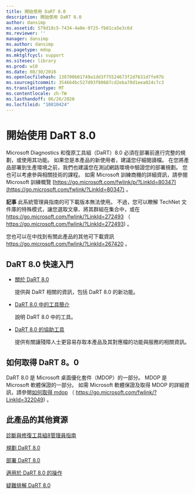 ```yaml
---
title: 開始使用 DaRT 8.0
description: 開始使用 DaRT 8.0
author: dansimp
ms.assetid: 579d18c5-7434-4a0e-9725-fb81ca5e3c6d
ms.reviewer: ''
manager: dansimp
ms.author: dansimp
ms.pagetype: mdop
ms.mktglfcycl: support
ms.sitesec: library
ms.prod: w10
ms.date: 08/30/2016
ms.openlocfilehash: 138700b01749a1dd3f75524673f2d7631d7fe97b
ms.sourcegitcommit: 354664bc527d93f80687cd2eba70d1eea024c7c3
ms.translationtype: MT
ms.contentlocale: zh-TW
ms.lasthandoff: 06/26/2020
ms.locfileid: "10810424"
---
```

# 開始使用 DaRT 8.0


Microsoft Diagnostics 和復原工具組（DaRT）8.0 必須在部署前進行完整的規劃，或使用其功能。 如果您是本產品的新使用者，建議您仔細閱讀檔。 在您將產品部署到生產環境之前，我們也建議您在測試網路環境中驗證您的部署規劃。 您也可以考慮參與相關技術的課程。 如需 Microsoft 訓練商機的詳細資訊，請參閱 Microsoft 訓練概覽 [https://go.microsoft.com/fwlink/p/?LinkId=80347](https://go.microsoft.com/fwlink/?LinkId=80347) 。

**記事** 此系統管理員指南的可下載版本無法使用。 不過，您可以瞭解 TechNet 文件庫的特殊模式，讓您選取文章、將其群組在集合中，或在 <https://go.microsoft.com/fwlink/?LinkId=272493> （ https://go.microsoft.com/fwlink/?LinkId=272493) 。

您也可以在中找到有關此產品的其他可下載資訊 <https://go.microsoft.com/fwlink/?LinkId=267420> 。

 

## DaRT 8.0 快速入門


-   [關於 DaRT 8.0](about-dart-80-dart-8.md)

    提供與 DaRT 相關的資訊，包括 DaRT 8.0 的新功能。

-   [DaRT 8.0 中的工具簡介](overview-of-the-tools-in-dart-80-dart-8.md)

    說明 DaRT 8.0 中的工具。

-   [DaRT 8.0 的協助工具](accessibility-for-dart-80-dart-8.md)

    提供有關讓殘障人士更容易存取本產品及其對應檔的功能與服務的相關資訊。

## 如何取得 DaRT 8。0


DaRT 8.0 是 Microsoft 桌面優化套件（MDOP）的一部分。 MDOP 是 Microsoft 軟體保證的一部分。 如需 Microsoft 軟體保證及取得 MDOP 的詳細資訊，請參閱[如何取得 mdop](https://go.microsoft.com/fwlink/?LinkId=322049) （ https://go.microsoft.com/fwlink/?LinkId=322049) 。

## <a href="" id="other-resources-for-this-product-"></a>此產品的其他資源


[診斷與修復工具組8管理員指南](index.md)

[規劃 DaRT 8.0](planning-for-dart-80-dart-8.md)

[部署 DaRT 8.0](deploying-dart-80-dart-8.md)

[適用於 DaRT 8.0 的操作](operations-for-dart-80-dart-8.md)

[疑難排解 DaRT 8.0](troubleshooting-dart-80-dart-8.md)

 

 





